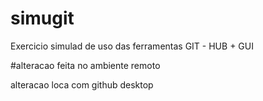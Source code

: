 # simugit
Exercicio simulad de uso das ferramentas GIT - HUB + GUI

#alteracao feita no ambiente remoto

alteracao loca com github desktop